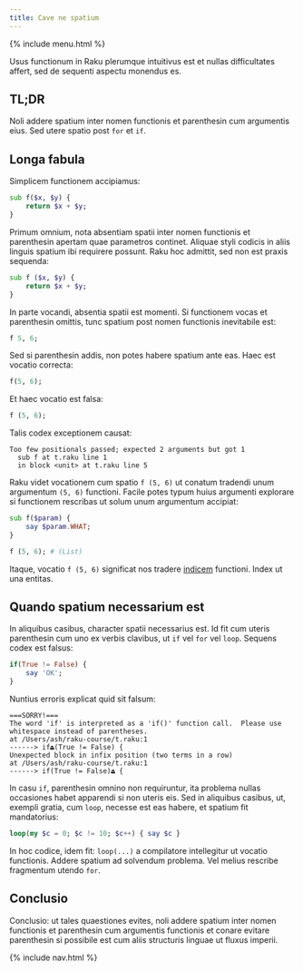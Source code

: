 ```yaml
---
title: Cave ne spatium
---
```


{% include menu.html %}

Usus functionum in Raku plerumque intuitivus est et nullas difficultates affert, sed de sequenti aspectu monendus es.

## TL;DR

Noli addere spatium inter nomen functionis et parenthesin cum argumentis eius. Sed utere spatio post `for` et `if`.

## Longa fabula

Simplicem functionem accipiamus:

```raku
sub f($x, $y) {
    return $x + $y;
}
```

Primum omnium, nota absentiam spatii inter nomen functionis et parenthesin apertam quae parametros continet. Aliquae styli codicis in aliis linguis spatium ibi requirere possunt. Raku hoc admittit, sed non est praxis sequenda:

```raku
sub f ($x, $y) {
    return $x + $y;
}
```

In parte vocandi, absentia spatii est momenti. Si functionem vocas et parenthesin omittis, tunc spatium post nomen functionis inevitabile est:

```raku
f 5, 6;
```

Sed si parenthesin addis, non potes habere spatium ante eas. Haec est vocatio correcta:

```raku
f(5, 6);
```

Et haec vocatio est falsa:

```raku
f (5, 6);
```

Talis codex exceptionem causat:

    Too few positionals passed; expected 2 arguments but got 1
      sub f at t.raku line 1
      in block <unit> at t.raku line 5

Raku videt vocationem cum spatio `f (5, 6)` ut conatum tradendi unum argumentum `(5, 6)` functioni. Facile potes typum huius argumenti explorare si functionem rescribas ut solum unum argumentum accipiat:

```raku
sub f($param) {
    say $param.WHAT;
}

f (5, 6); # (List)
```

Itaque, vocatio `f (5, 6)` significat nos tradere [indicem](/la/essentials/positionals/lists) functioni. Index ut una entitas.

## Quando spatium necessarium est

In aliquibus casibus, character spatii necessarius est. Id fit cum uteris parenthesin cum uno ex verbis clavibus, ut `if` vel `for` vel `loop`. Sequens codex est falsus:

```raku
if(True != False) {
    say 'OK';
}
```

Nuntius erroris explicat quid sit falsum:

    ===SORRY!===
    The word 'if' is interpreted as a 'if()' function call.  Please use
    whitespace instead of parentheses.
    at /Users/ash/raku-course/t.raku:1
    ------> if⏏(True != False) {
    Unexpected block in infix position (two terms in a row)
    at /Users/ash/raku-course/t.raku:1
    ------> if(True != False)⏏ {

In casu `if`, parenthesin omnino non requiruntur, ita problema nullas occasiones habet apparendi si non uteris eis. Sed in aliquibus casibus, ut, exempli gratia, cum `loop`, necesse est eas habere, et spatium fit mandatorius:

```raku
loop(my $c = 0; $c != 10; $c++) { say $c }
```

In hoc codice, idem fit: `loop(...)` a compilatore intellegitur ut vocatio functionis. Addere spatium ad solvendum problema. Vel melius rescribe fragmentum utendo `for`.

## Conclusio

Conclusio: ut tales quaestiones evites, noli addere spatium inter nomen functionis et parenthesin cum argumentis functionis et conare evitare parenthesin si possibile est cum aliis structuris linguae ut fluxus imperii.

{% include nav.html %}